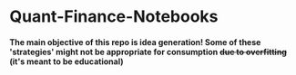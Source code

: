 # Quant-Finance-Notebooks
#### The main objective of this repo is idea generation! Some of these 'strategies' might not be appropriate for consumption ~~due to overfitting~~ (it's meant to be educational)
